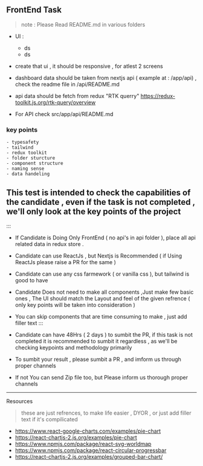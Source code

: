 ## FrontEnd Task

> note : Please Read README.md in various folders

- UI :
  - ds
  - ds
- create that ui , it should be responsive , for atlest 2 screens

- dashboard data should be taken from nextjs api ( example at : /app/api) , check the readme file in /api/README.md

- api data should be fetch from redux "RTK querry"
  https://redux-toolkit.js.org/rtk-query/overview

- For API check src/app/api/README.md

### key points

    - typesafety
    - tailwind
    - redux toolkit
    - folder sturcture
    - component structure
    - naming sense
    - data handeling

## This test is intended to check the capabilities of the candidate , even if the task is not completed , we'll only look at the key points of the project

:::

- If Candidate is Doing Only FrontEnd ( no api's in api folder ), place all api related data in redux store .
- Candidate can use ReactJs , but Nextjs is Recommended ( if Using ReactJs please raise a PR for the same )
- Candidate can use any css farmework ( or vanilla css ), but tailwind is good to have
- Candidate Does not need to make all components ,Just make few basic ones , The UI should match the Layout and feel of the given refrence ( only key points will be taken into consideration )
- You can skip components that are time consuming to make , just add filler text
  :::

- Candidate can have 48Hrs ( 2 days ) to sumbit the PR, if this task is not completed it is recommended to sumbit it regardless , as we'll be checking keypoints and methodology primarily
- To sumbit your result , please sumbit a PR , and imform us through proper channels
- If not You can send Zip file too, but Please inform us thorough proper channels

---

Resources

> these are just refrences, to make life easier , DYOR , or just add filler text if it's compilicated

- https://www.react-google-charts.com/examples/pie-chart
- https://react-chartjs-2.js.org/examples/pie-chart
- https://www.npmjs.com/package/react-svg-worldmap
- https://www.npmjs.com/package/react-circular-progressbar
- https://react-chartjs-2.js.org/examples/grouped-bar-chart/
